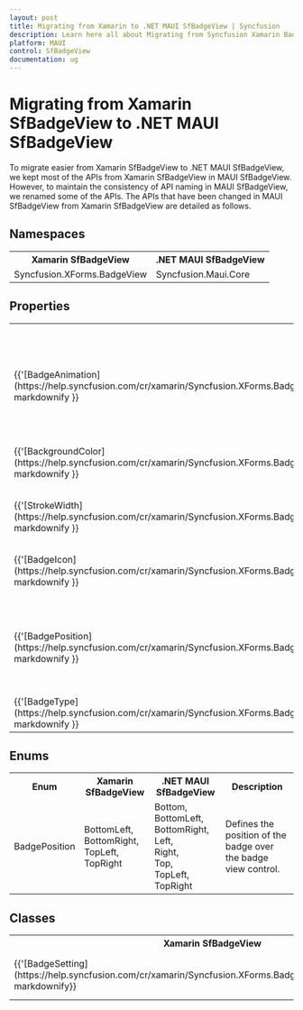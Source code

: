```yaml
---
layout: post
title: Migrating from Xamarin to .NET MAUI SfBadgeView | Syncfusion 
description: Learn here all about Migrating from Syncfusion Xamarin BadgeView to Syncfusion .NET MAUI BadgeView control and more.
platform: MAUI
control: SfBadgeView
documentation: ug
---  
```


# Migrating from Xamarin SfBadgeView to .NET MAUI SfBadgeView 

To migrate easier from Xamarin SfBadgeView to .NET MAUI SfBadgeView, we kept most of the APIs from Xamarin SfBadgeView in MAUI SfBadgeView. However, to maintain the consistency of API naming in MAUI SfBadgeView, we renamed some of the APIs. The APIs that have been changed in MAUI SfBadgeView from Xamarin SfBadgeView are detailed as follows.

## Namespaces 

<table>
<tr>
<th>Xamarin SfBadgeView</th>
<th>.NET MAUI SfBadgeView</th></tr>
<tr>
<td>Syncfusion.XForms.BadgeView</td>
<td>Syncfusion.Maui.Core</td></tr>
</table>

## Properties

<table> 
<tr>
<th>Xamarin SfBadgeView</th>
<th>.NET MAUI SfBadgeView</th>
<th>Description</th></tr>
<tr>
<td>{{'[BadgeAnimation](https://help.syncfusion.com/cr/xamarin/Syncfusion.XForms.BadgeView.BadgeSetting.html#Syncfusion_XForms_BadgeView_BadgeSetting_BadgeAnimation)'| markdownify }}</td>
<td>{{'[Animation](https://help.syncfusion.com/cr/maui/Syncfusion.Maui.Core.BadgeSettings.html#Syncfusion_Maui_Core_BadgeSettings_Animation)'| markdownify }}</td>
<td>Gets or sets the animation that should be used when the badge is shown.</td></tr>
<tr>
<td>{{'[BackgroundColor](https://help.syncfusion.com/cr/xamarin/Syncfusion.XForms.BadgeView.BadgeSetting.html#Syncfusion_XForms_BadgeView_BadgeSetting_BackgroundColor)'| markdownify }}</td>
<td>{{'[Background](https://help.syncfusion.com/cr/maui/Syncfusion.Maui.Core.BadgeSettings.html#Syncfusion_Maui_Core_BadgeSettings_Background)'| markdownify }}</td>
<td>Gets or sets the background for the badge.</td></tr>
<tr>
<td>{{'[StrokeWidth](https://help.syncfusion.com/cr/xamarin/Syncfusion.XForms.BadgeView.BadgeSetting.html#Syncfusion_XForms_BadgeView_BadgeSetting_StrokeWidth)' | markdownify }}</td>
<td>{{'[BorderWidth](https://help.syncfusion.com/cr/maui/Syncfusion.Maui.Core.BadgeSettings.html#Syncfusion_Maui_Core_BadgeSettings_BorderWidth)'| markdownify }}</td>
<td>Gets or sets the border width for the badge.</td></tr>
<tr>
<td>{{'[BadgeIcon](https://help.syncfusion.com/cr/xamarin/Syncfusion.XForms.BadgeView.BadgeSetting.html#Syncfusion_XForms_BadgeView_BadgeSetting_BadgeIcon)' | markdownify }}</td>
<td>{{'[Icon](https://help.syncfusion.com/cr/maui/Syncfusion.Maui.Core.BadgeSettings.html#Syncfusion_Maui_Core_BadgeSettings_Icon)'| markdownify }}</td>
<td>Gets or sets the Icon to be displayed in the badge.</td></tr>
<tr>
<td>{{'[BadgePosition](https://help.syncfusion.com/cr/xamarin/Syncfusion.XForms.BadgeView.BadgeSetting.html#Syncfusion_XForms_BadgeView_BadgeSetting_BadgePosition)' | markdownify }}</td>
<td>{{'[Position](https://help.syncfusion.com/cr/maui/Syncfusion.Maui.Core.BadgeSettings.html#Syncfusion_Maui_Core_BadgeSettings_Position)'| markdownify }}</td>
<td>Gets or sets the position where the badge will be shown relative to the Content.</td></tr>
<tr>
<td>{{'[BadgeType](https://help.syncfusion.com/cr/xamarin/Syncfusion.XForms.BadgeView.BadgeSetting.html#Syncfusion_XForms_BadgeView_BadgeSetting_BadgeType)' | markdownify }}</td>
<td>{{'[Type](https://help.syncfusion.com/cr/maui/Syncfusion.Maui.Core.BadgeSettings.html#Syncfusion_Maui_Core_BadgeSettings_Type)'| markdownify }}</td>
<td>Gets or sets the type of the badge.</td></tr>
</table> 

## Enums

<table>
<tr>
<th>Enum</th>
<th>Xamarin SfBadgeView</th>
<th>.NET MAUI SfBadgeView</th>
<th>Description</th></tr>
<tr>
<td>BadgePosition</td>
<td>BottomLeft,<br/>BottomRight,<br/>TopLeft,<br/>TopRight</td>
<td>Bottom,<br/>BottomLeft,<br/>BottomRight,<br/>Left,<br/>Right,<br/>Top,<br/>TopLeft,<br/>TopRight</td>
<td>Defines the position of the badge over the badge view control.</td></tr>
</table>

## Classes 

<table>
<tr>
<th>Xamarin SfBadgeView</th>
<th>.NET MAUI SfBadgeView</th>
<th>Description</th></tr>
<tr>
<td>{{'[BadgeSetting](https://help.syncfusion.com/cr/xamarin/Syncfusion.XForms.BadgeView.BadgeSetting.html)'| markdownify}}</td>
<td>{{'[BadgeSettings](https://help.syncfusion.com/cr/maui/Syncfusion.Maui.Core.BadgeSettings.html)'| markdownify }}</td>
<td>Represents the badge settings class.</td></tr>
</table>
